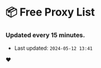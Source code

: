 # :package: Free Proxy List
### Updated every 15 minutes.

- Last updated: `2024-05-12 13:41`

:heart:
